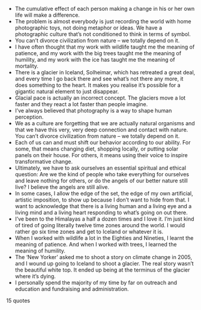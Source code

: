  - The cumulative effect of each person making a change in his or her own life will make a difference.
 - The problem is almost everybody is just recording the world with home photographic toys, not doing metaphor or ideas. We have a photographic culture that’s not conditioned to think in terms of symbol.
 - You can’t divorce civilization from nature – we totally depend on it.
 - I have often thought that my work with wildlife taught me the meaning of patience, and my work with the big trees taught me the meaning of humility, and my work with the ice has taught me the meaning of mortality.
 - There is a glacier in Iceland, Solheimar, which has retreated a great deal, and every time I go back there and see what’s not there any more, it does something to the heart. It makes you realise it’s possible for a gigantic natural element to just disappear.
 - Glacial pace is actually an incorrect concept. The glaciers move a lot faster and they react a lot faster than people imagine.
 - I’ve always believed that photography is a way to shape human perception.
 - We as a culture are forgetting that we are actually natural organisms and that we have this very, very deep connection and contact with nature. You can’t divorce civilization from nature – we totally depend on it.
 - Each of us can and must shift our behavior according to our ability. For some, that means changing diet, shopping locally, or putting solar panels on their house. For others, it means using their voice to inspire transformative change.
 - Ultimately, we have to ask ourselves an essential spiritual and ethical question: Are we the kind of people who take everything for ourselves and leave nothing for others, or do the angels of our better nature still live? I believe the angels are still alive.
 - In some cases, I allow the edge of the set, the edge of my own artificial, artistic imposition, to show up because I don’t want to hide from that. I want to acknowledge that there is a living human and a living eye and a living mind and a living heart responding to what’s going on out there.
 - I’ve been to the Himalayas a half a dozen times and I love it. I’m just kind of tired of going literally twelve time zones around the world. I would rather go six time zones and get to Iceland or whatever it is.
 - When I worked with wildlife a lot in the Eighties and Nineties, I learnt the meaning of patience. And when I worked with trees, I learned the meaning of humility.
 - The ‘New Yorker’ asked me to shoot a story on climate change in 2005, and I wound up going to Iceland to shoot a glacier. The real story wasn’t the beautiful white top. It ended up being at the terminus of the glacier where it’s dying.
 - I personally spend the majority of my time by far on outreach and education and fundraising and administration.

15 quotes